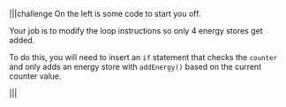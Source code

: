 |||challenge
On the left is some code to start you off.

Your job is to modify the loop instructions so only 4 energy stores get added.

To do this, you will need to insert an `if` statement that checks the `counter` and only adds an energy store with `addEnergy()` based on the current counter value.

|||
